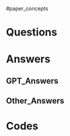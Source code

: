 #paper_concepts 

# Questions


# Answers


## GPT_Answers


## Other_Answers


# Codes

```python

```
